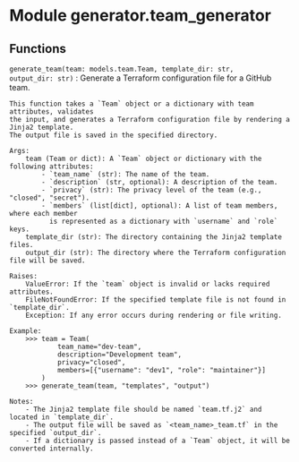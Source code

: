Module generator.team_generator
===============================

Functions
---------

`generate_team(team: models.team.Team, template_dir: str, output_dir: str)`
:   Generate a Terraform configuration file for a GitHub team.
    
    This function takes a `Team` object or a dictionary with team attributes, validates
    the input, and generates a Terraform configuration file by rendering a Jinja2 template.
    The output file is saved in the specified directory.
    
    Args:
        team (Team or dict): A `Team` object or dictionary with the following attributes:
            - `team_name` (str): The name of the team.
            - `description` (str, optional): A description of the team.
            - `privacy` (str): The privacy level of the team (e.g., "closed", "secret").
            - `members` (list[dict], optional): A list of team members, where each member
              is represented as a dictionary with `username` and `role` keys.
        template_dir (str): The directory containing the Jinja2 template files.
        output_dir (str): The directory where the Terraform configuration file will be saved.
    
    Raises:
        ValueError: If the `team` object is invalid or lacks required attributes.
        FileNotFoundError: If the specified template file is not found in `template_dir`.
        Exception: If any error occurs during rendering or file writing.
    
    Example:
        >>> team = Team(
                team_name="dev-team",
                description="Development team",
                privacy="closed",
                members=[{"username": "dev1", "role": "maintainer"}]
            )
        >>> generate_team(team, "templates", "output")
    
    Notes:
        - The Jinja2 template file should be named `team.tf.j2` and located in `template_dir`.
        - The output file will be saved as `<team_name>_team.tf` in the specified `output_dir`.
        - If a dictionary is passed instead of a `Team` object, it will be converted internally.